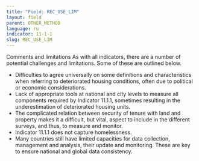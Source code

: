 ```yaml
---
title: "Field: REC_USE_LIM"
layout: field
parent: OTHER_METHOD
language: ru
indicator: 11-1-1
slug: REC_USE_LIM
---
```

Comments and limitations
As with all indicators, there are a number of potential challenges and limitations. Some of these are outlined below.
* Difficulties to agree universally on some definitions and characteristics when referring to deteriorated housing conditions, often due to political or economic considerations.
* Lack of appropriate tools at national and city levels to measure all components required by Indicator 11.1.1, sometimes resulting in the underestimation of deteriorated housing units.
* The complicated relation between security of tenure with land and property makes it a difficult, but vital, aspect to include in the different surveys, and thus, to measure and monitor. 
* Indicator 11.1.1 does not capture homelessness.
* Many countries still have limited capacities for data collection, management and analysis, their update and monitoring. These are key to ensure national and global data consistency.
